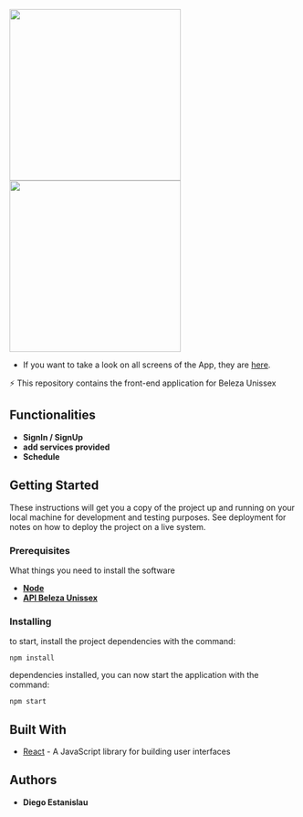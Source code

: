 <img src="https://user-images.githubusercontent.com/43790190/105573319-6f7f4f00-5d3b-11eb-9dc2-ee9db836adb0.png" height="300"><img src="https://user-images.githubusercontent.com/43790190/105573369-ca18ab00-5d3b-11eb-9943-386dfce6d147.png" height="300">

*  If you want to take a look on all screens of the App, they are [here](https://1drv.ms/u/s!Ar-3uFKc85pNgZ1X3Y7cRRLR9vjRMQ?e=goU99G).
  
⚡ This repository contains the front-end application for Beleza Unissex

## Functionalities

* **SignIn / SignUp** 
* **add services provided** 
* **Schedule** 

## Getting Started

These instructions will get you a copy of the project up and running on your local machine for development and testing purposes. See deployment for notes on how to deploy the project on a live system.

### Prerequisites

What things you need to install the software

* **[Node](https://nodejs.org/en/)** 
* **[API Beleza Unissex](https://github.com/DEstanislau/beleza-unissex-api)** 

### Installing

to start, install the project dependencies with the command:

```
npm install

```

dependencies installed, you can now start the application with the command:

```
npm start

```

## Built With

* [React](https://pt-br.reactjs.org/) -  A JavaScript library for building user interfaces

## Authors

* **Diego Estanislau** 
